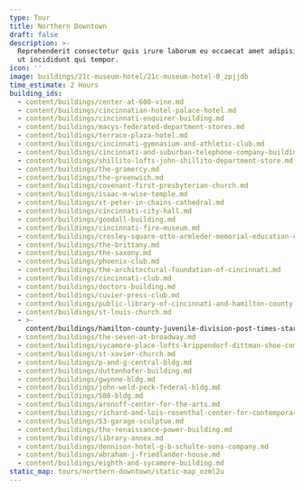 ```yaml
---
type: Tour
title: Northern Downtown
draft: false
description: >-
  Reprehenderit consectetur quis irure laborum eu occaecat amet adipisicing nisi
  ut incididunt qui tempor.
icon: ''
image: buildings/21c-museum-hotel/21c-museum-hotel-0_zpjjdb
time_estimate: 2 Hours
building_ids:
  - content/buildings/center-at-600-vine.md
  - content/buildings/cincinnatian-hotel-palace-hotel.md
  - content/buildings/cincinnati-enquirer-building.md
  - content/buildings/macys-federated-department-stores.md
  - content/buildings/terrace-plaza-hotel.md
  - content/buildings/cincinnati-gymnasium-and-athletic-club.md
  - content/buildings/cincinnati-and-suburban-telephone-company-building.md
  - content/buildings/shillito-lofts-john-shillito-department-store.md
  - content/buildings/the-gramercy.md
  - content/buildings/the-greenwich.md
  - content/buildings/covenant-first-presbyterian-church.md
  - content/buildings/isaac-m-wise-temple.md
  - content/buildings/st-peter-in-chains-cathedral.md
  - content/buildings/cincinnati-city-hall.md
  - content/buildings/goodall-building.md
  - content/buildings/cincinnati-fire-museum.md
  - content/buildings/crosley-square-otto-armleder-memorial-education-center.md
  - content/buildings/the-brittany.md
  - content/buildings/the-saxony.md
  - content/buildings/phoenix-club.md
  - content/buildings/the-architectural-foundation-of-cincinnati.md
  - content/buildings/cincinnati-club.md
  - content/buildings/doctors-building.md
  - content/buildings/cuvier-press-club.md
  - content/buildings/public-library-of-cincinnati-and-hamilton-county.md
  - content/buildings/st-louis-church.md
  - >-
    content/buildings/hamilton-county-juvenile-division-post-times-star-building.md
  - content/buildings/the-seven-at-broadway.md
  - content/buildings/sycamore-place-lofts-krippendorf-dittman-shoe-company.md
  - content/buildings/st-xavier-church.md
  - content/buildings/p-and-g-central-bldg.md
  - content/buildings/duttenhofer-building.md
  - content/buildings/gwynne-bldg.md
  - content/buildings/john-weld-peck-federal-bldg.md
  - content/buildings/580-bldg.md
  - content/buildings/aronoff-center-for-the-arts.md
  - content/buildings/richard-and-lois-rosenthal-center-for-contemporary-art.md
  - content/buildings/53-garage-sculptue.md
  - content/buildings/the-renaissance-power-building.md
  - content/buildings/library-annex.md
  - content/buildings/dennison-hotel-g-b-schulte-sons-company.md
  - content/buildings/abraham-j-friedlander-house.md
  - content/buildings/eighth-and-sycamore-building.md
static_map: tours/northern-downtown/static-map_ozml2u
---
```

